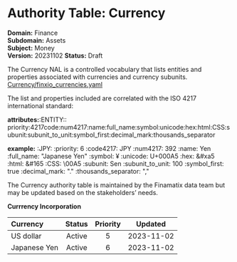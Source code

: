 # Authority Table: Currency

**Domain:** Finance  
**Subdomain:** Assets  
**Subject:** Money  
**Version:** 20231102
**Status:** Draft

The Currency NAL is a controlled vocabulary that lists entities and properties associated with currencies and currency subunits. 
[Currency/finxio_currencies.yaml ](https://github.com/finamatix/fnxio-vocabularies/blob/main/Currency/finxio_currencies.yaml)

The list and properties included are correlated with the ISO 4217 international standard: 

**attributes:**:ENTITY:: priority:4217code:num4217:name:full_name:symbol:unicode:hex:html:CSS:subunit:subunit_to_unit:symbol_first:decimal_mark:thousands_separator

**example:**
:JPY: 
  :priority: 6
  :code4217: JPY
  :num4217: 392
  :name: Yen
  :full_name: "Japanese Yen"
  :symbol: ¥
  :unicode: U+000A5
  :hex: &#xa5
  :html: &#165
  :CSS: \00A5
  :subunit: Sen
  :subunit_to_unit: 100
  :symbol_first: true
  :decimal_mark: "."
  :thousands_separator: ","

The Currency authority table is maintained by the Finamatix data team but may be updated based on the stakeholders’ needs. 

**Currrency Incorporation**

|Currency|Status|Priority| Updated|
|:----|:----:| :----: | :----: |
|US dollar|Active|5| 2023-11-02 |
|Japanese Yen|Active| 6 | 2023-11-02|
